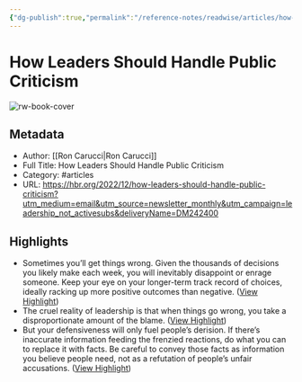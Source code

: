 ```yaml
---
{"dg-publish":true,"permalink":"/reference-notes/readwise/articles/how-leaders-should-handle-public-criticism/"}
---
```


# How Leaders Should Handle Public Criticism

![rw-book-cover](https://hbr.org/resources/images/article_assets/2022/12/Dec22_12_1200152864.jpg)

## Metadata
- Author: [[Ron Carucci\|Ron Carucci]]
- Full Title: How Leaders Should Handle Public Criticism
- Category: #articles
- URL: https://hbr.org/2022/12/how-leaders-should-handle-public-criticism?utm_medium=email&utm_source=newsletter_monthly&utm_campaign=leadership_not_activesubs&deliveryName=DM242400

## Highlights
- Sometimes you’ll get things wrong. Given the thousands of decisions you likely make each week, you will inevitably disappoint or enrage someone.
  Keep your eye on your longer-term track record of choices, ideally racking up more positive outcomes than negative. ([View Highlight](https://read.readwise.io/read/01gpax729svgf1xrz8yecswqjm))
- The cruel reality of leadership is that when things go wrong, you take a disproportionate amount of the blame. ([View Highlight](https://read.readwise.io/read/01gpb3cm6ertft1kac4fwwj22x))
- But your defensiveness will only fuel people’s derision. If there’s inaccurate information feeding the frenzied reactions, do what you can to replace it with facts. Be careful to convey those facts as information you believe people need, not as a refutation of people’s unfair accusations. ([View Highlight](https://read.readwise.io/read/01gpb3h9103x6zf4wbva75v025))
